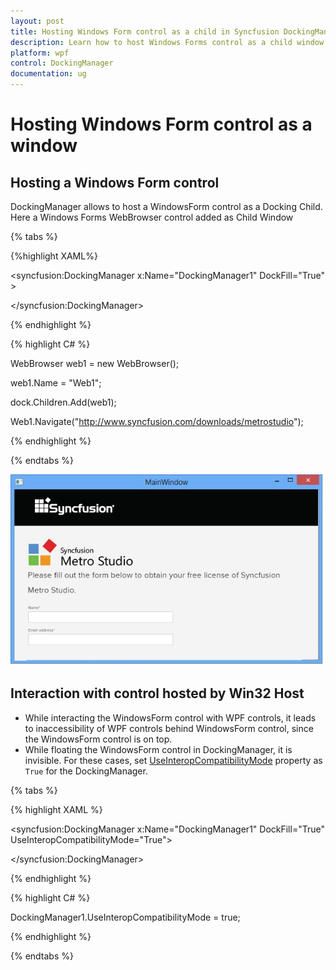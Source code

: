 ```yaml
---
layout: post
title: Hosting Windows Form control as a child in Syncfusion DockingManager control for WPF
description: Learn how to host Windows Forms control as a child window of DockingManager 
platform: wpf
control: DockingManager
documentation: ug
---
```

# Hosting Windows Form control as a window

## Hosting a Windows Form control

DockingManager allows to host a WindowsForm control as a Docking Child. Here a Windows Forms WebBrowser control added as Child Window

{% tabs %}

{%highlight XAML%}

<syncfusion:DockingManager x:Name="DockingManager1" DockFill="True" >

<WebBrowser Name="Web1" />

</syncfusion:DockingManager> 

{% endhighlight %}

{% highlight C# %}

WebBrowser web1 = new WebBrowser();

web1.Name = "Web1";

dock.Children.Add(web1);

Web1.Navigate("http://www.syncfusion.com/downloads/metrostudio");

{% endhighlight %}

{% endtabs %}

![Hosting a windows form control](HostingWindowsFormcontrolasawindow_images/HostingWindowsFormcontrolasawindow_img1.jpeg)


## Interaction with control hosted by Win32 Host 

* While interacting the  WindowsForm control with WPF controls, it leads to inaccessibility of WPF controls behind WindowsForm control, since the WindowsForm control is on top. 
* While floating the WindowsForm control in DockingManager, it is  invisible. For these cases, set [UseInteropCompatibilityMode](https://help.syncfusion.com/cr/wpf/Syncfusion.Tools.Wpf~Syncfusion.Windows.Tools.Controls.DockingManager~UseInteropCompatibilityMode.html) property as `True` for the DockingManager. 

{% tabs %}

{% highlight XAML %}

<syncfusion:DockingManager x:Name="DockingManager1" DockFill="True" UseInteropCompatibilityMode="True">

<WebBrowser Name="Web1" />

</syncfusion:DockingManager>

{% endhighlight %}

{% highlight C# %}

DockingManager1.UseInteropCompatibilityMode = true;

{% endhighlight %}

{% endtabs %}